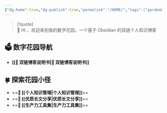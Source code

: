 ```yaml
---
{"dg-home":true,"dg-publish":true,"permalink":"/HOME/","tags":["gardenEntry"],"dgPassFrontmatter":true}
---
```



> [!quote]  
>  👏  Hi ，欢迎来到我的数字花园，一个基于 Obsidian 的双链个人知识博客

## 🗳️ 数字花园导航

- **[[🔗 双链博客说明书\|🔗 双链博客说明书]]**

## 🍀 探索花园小径

- ==**🧀 [[个人知识管理\|个人知识管理]]**==
- ==**📰 [[优质长文分享\|优质长文分享]]**==
- ==**🔧 [[生产力工具集\|生产力工具集]]**==

